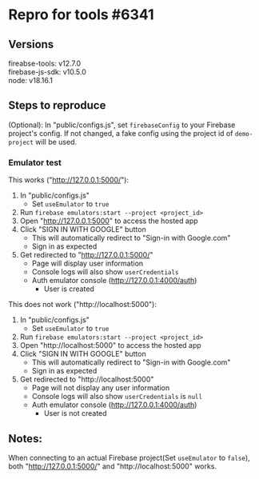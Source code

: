 # Repro for tools #6341

## Versions

fireabse-tools: v12.7.0<br>
firebase-js-sdk: v10.5.0<br>
node: v18.16.1

## Steps to reproduce

(Optional): In "public/configs.js", set `firebaseConfig` to your Firebase project's config. If not changed, a fake config using the project id of `demo-project` will be used.

### Emulator test

This works ("http://127.0.0.1:5000/"):

1. In "public/configs.js"
   - Set `useEmulator` to `true`
1. Run `firebase emulators:start --project <project_id>`
1. Open "http://127.0.0.1:5000" to access the hosted app
1. Click "SIGN IN WITH GOOGLE" button
   - This will automatically redirect to "Sign-in with Google.com"
   - Sign in as expected
1. Get redirected to "http://127.0.0.1:5000/"
   - Page will display user information
   - Console logs will also show `userCredentials`
   - Auth emulator console (http://127.0.0.1:4000/auth)
     - User is created

This does not work ("http://localhost:5000"):

1. In "public/configs.js"
   - Set `useEmulator` to `true`
1. Run `firebase emulators:start --project <project_id>`
1. Open "http://localhost:5000" to access the hosted app
1. Click "SIGN IN WITH GOOGLE" button
   - This will automatically redirect to "Sign-in with Google.com"
   - Sign in as expected
1. Get redirected to "http://localhost:5000"
   - Page will not display any user information
   - Console logs will also show `userCredentials` is `null`
   - Auth emulator console (http://127.0.0.1:4000/auth)
     - User is not created

## Notes:

When connecting to an actual Firebase project(Set `useEmulator` to `false`), both "http://127.0.0.1:5000/" and "http://localhost:5000" works.
